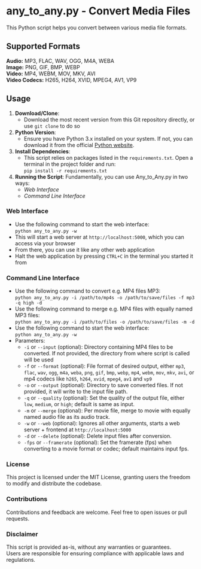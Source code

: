 # any_to_any.py - Convert Media Files

This Python script helps you convert between various media file formats.

## Supported Formats
**Audio:** MP3, FLAC, WAV, OGG, M4A, WEBA<br> 
**Image:** PNG, GIF, BMP, WEBP<br>
**Video:** MP4, WEBM, MOV, MKV, AVI<br>
**Video Codecs:** H265, H264, XVID, MPEG4, AV1, VP9

## Usage
1. **Download/Clone**:
   - Download the most recent version from this Git repository directly, or use `git clone` to do so
2. **Python Version**:
   - Ensure you have Python 3.x installed on your system. If not, you can download it from the official [Python website](https://www.python.org/downloads/).
3. **Install Dependencies**:
   - This script relies on packages listed in the `requirements.txt`. Open a terminal in the project folder and run:<br>`pip install -r requirements.txt`
4. **Running the Script**:
   Fundamentally, you can use Any_to_Any.py in two ways:
   - *Web Interface*
   - *Command Line Interface*

### Web Interface
   - Use the following command to start the web interface:<br>`python any_to_any.py -w`
   - This will start a web server at `http://localhost:5000`, which you can access via your browser
   - From there, you can use it like any other web application
   - Halt the web application by pressing `CTRL+C` in the terminal you started it from

### Command Line Interface
 - Use the following command to convert e.g. MP4 files MP3:<br>`python any_to_any.py -i /path/to/mp4s -o /path/to/save/files -f mp3 -q high -d`
 - Use the following command to merge e.g. MP4 files with equally named MP3 files:<br>`python any_to_any.py -i /path/to/files -o /path/to/save/files -m -d`
 - Use the following command to start the web interface:<br>`python any_to_any.py -w`
 - Parameters:
   - `-i` or `--input` (optional): Directory containing MP4 files to be converted. If not provided, the directory from where script is called will be used
   - `-f` or `--format` (optional): File format of desired output, either `mp3`, `flac`, `wav`, `ogg`, `m4a`, `weba`, `png`, `gif`, `bmp`, `webp`, `mp4`, `webm`, `mov`, `mkv`, `avi`, or mp4 codecs like `h265`, `h264`, `xvid`, `mpeg4`, `av1` and `vp9`
   - `-o` or `--output` (optional): Directory to save converted files. If not provided, it will write to the input file path.
   - `-q` or `--quality` (optional): Set the quality of the output file, either `low`, `medium`, or `high`; default is same as input.
   - `-m` or `--merge` (optional): Per movie file, merge to movie with equally named audio file as its audio track.
   - `-w` or `--web` (optional): Ignores all other arguments, starts a web server + frontend at `http://localhost:5000`
   - `-d` or `--delete` (optional): Delete input files after conversion.
   - `-fps` or `--framerate` (optional): Set the framerate (fps) when converting to a movie format or codec; default maintains input fps.

### License
This project is licensed under the MIT License, granting users the freedom to modify and distribute the codebase.

### Contributions
Contributions and feedback are welcome. Feel free to open issues or pull requests.

### Disclaimer
This script is provided as-is, without any warranties or guarantees.<br>
Users are responsible for ensuring compliance with applicable laws and regulations.
